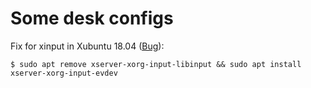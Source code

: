 # Some desk configs


Fix for xinput in Xubuntu 18.04 ([Bug](https://bugs.launchpad.net/ubuntu/+source/xfce4-settings/+bug/1758023)):

    $ sudo apt remove xserver-xorg-input-libinput && sudo apt install xserver-xorg-input-evdev
